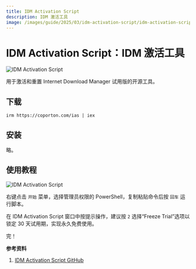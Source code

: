 ```yaml
---
title: IDM Activation Script
description: IDM 激活工具
image: /images/guide/2025/03/idm-activation-script/idm-activation-script.webp
---
```


# IDM Activation Script：IDM 激活工具

<p></p>
<ClientOnly><Img src="/images/guide/2025/03/idm-activation-script/idm-activation-script.webp" alt="IDM Activation Script" /></ClientOnly>

用于激活和重置 Internet Download Manager 试用版的开源工具。

## 下载

``` shell
irm https://coporton.com/ias | iex
```

## 安装

略。

## 使用教程

<ClientOnly><Img src="/images/guide/2025/03/idm-activation-script/idm-activation-script-cli.webp" alt="IDM Activation Script" /></ClientOnly>

右键点击 `开始` 菜单，选择管理员权限的 PowerShell，复制粘贴命令后按 `回车` 运行脚本。

在 IDM Activation Script 窗口中按提示操作，建议按 `2` 选择“Freeze Trial”选项以锁定 30 天试用期，实现永久免费使用。

完！

**参考资料**

1. [IDM Activation Script GitHub](https://github.com/lstprjct/IDM-Activation-Script)